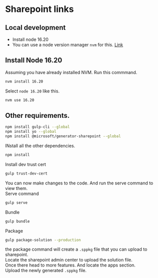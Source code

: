 # Sharepoint links
## Local development
- Install node 16.20
- You can use a node version manager `nvm` for this. [Link](https://github.com/nvm-sh/nvm)

## Install Node 16.20
Assuming you have already installed NVM. Run this commmand.
```bash
nvm install 16.20
```
Select `node 16.20` like this.
```bash
nvm use 16.20
```

## Other requirements.
```bash
npm install gulp-cli --global
npm install yo --global
npm install @microsoft/generator-sharepoint --global
```
INstall all the other dependencies.
```bash
npm install
```
Install dev trust cert
```bash
gulp trust-dev-cert
```
You can now make changes to the code. And run the serve command to view them.  
Serve command
```bash
gulp serve
```
Bundle
```bash
gulp bundle
```
Package
```bash
gulp package-solution --production
```
the package command will create a `.sppkg` file that you can upload to sharepoint.  
Locate the sharepoint admin center to upload the solution file.  
Once there head to more features. And locate the apps section.  
Upload the newly generated `.sppkg` file.

